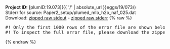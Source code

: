 **Project ID:** [plumID:19.073]({{ '/' | absolute_url }}eggs/19/073/)  
Stderr for source:  Paper2_setup/plumed_mlb_h2o_naf_025.dat   
Download: [zipped raw stdout](plumed_mlb_h2o_naf_025.dat.plumed.stdout.txt.zip) - [zipped raw stderr](plumed_mlb_h2o_naf_025.dat.plumed.stderr.txt.zip) 
{% raw %}
<pre>
#! Only the first 1000 rows of the error file are shown below
#! To inspect the full error file, please download the zipped raw stderr file above
</pre>
{% endraw %}
